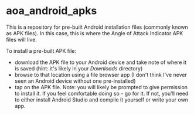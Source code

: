 # aoa_android_apks
This is a repository for pre-built Android installation files (commonly known as APK files). In this case, this is where the Angle of Attack Indicator APK files will live.

To install a pre-built APK file:
- download the APK file to your Android device and take note of where it is saved (hint: it's likely in your *Downloads* directory)
- browse to that location using a file browser app (I don't think I've never seen an Android device without one pre-installed)
- tap on the APK file. Note: you will likely be prompted to give permission to install it. If you feel comfortable doing so - go for it. If not, you'll need to either install Android Studio and compile it yourself or write your own app. 
